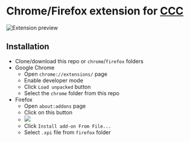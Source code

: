 # Chrome/Firefox extension for [CCC](https://www.chess.com/computer-chess-championship#)

![Extension preview](https://github.com/truekendor/better-ccc-extension/blob/main/preview_ccc.webp)

## Installation
- Clone/download this repo or `chrome`/`firefox` folders
- Google Chrome
  - Open `chrome://extensions/` page
  - Enable developer mode
  - Click `Load unpacked` button
  - Select the `chrome` folder from this repo
- Firefox
  - Open `about:addons` page
  - Click on this button
  - ![](/[where.webp](https://github.com/truekendor/better-ccc-extension/blob/main/firefox_where.webp))
  - Click `Install add-on From File...`
  - Select `.xpi` file from `firefox` folder
